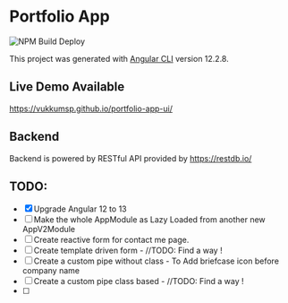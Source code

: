 # Portfolio App

![NPM Build Deploy](https://github.com/vukkumsp/portfolio-app-ui/actions/workflows/ghpages-push.yml/badge.svg)


This project was generated with [Angular CLI](https://github.com/angular/angular-cli) version 12.2.8.

## Live Demo Available
https://vukkumsp.github.io/portfolio-app-ui/

## Backend
Backend is powered by RESTful API provided by https://restdb.io/ 

## TODO:
 - [x] Upgrade Angular 12 to 13
 - [ ] Make the whole AppModule as Lazy Loaded from another new AppV2Module
 - [ ] Create reactive form for contact me page.
 - [ ] Create template driven form - //TODO: Find a way !
 - [ ] Create a custom pipe without class - To Add briefcase icon before company name
 - [ ] Create a custom pipe class based - //TODO: Find a way ! 
 - [ ] 